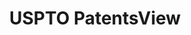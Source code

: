 ---
bigquery: https://console.cloud.google.com/bigquery?p=patents-public-data&d=patentsview&page=dataset
citation: Attribution should be given to PatentsView for use, distribution, or derivative
  works.
code: https://github.com/CSSIP-AIR/PatentsView-Code-Snippets/
contributors: USPTO
cost: None
description: 'PatentsView includes US patent data including raw data (summaries, applications,
  pregrant applications), disambugations of inventors and assignees, and inventor
  gender estimates.  Also foreign priority data, # of figures and sheets, and government
  interest statements.'
documentation: https://patentsview.org/query/builder-faqs
last_edit: Mon, 04 Apr 2022 19:02:57 GMT
location: https://patentsview.org/
maintained_by: USPTO
record_creation_timestamp: 12/2/2020 17:20:46
schema_fields: '[''num_claims'', ''_371_date'', ''designation'', ''num_figures'',
  ''lawyer_id'', ''classification_status'', ''role'', ''kind'', ''classification_data_source'',
  ''disamb_assignee_id_20200331'', ''ipc_class'', ''term_disclaimer'', ''subclass'',
  ''organization_id'', ''disamb_inventor_id_20190820'', ''county_fips'', ''subcategory_id'',
  ''doc_type'', ''disamb_assignee_id_20190312'', ''action_date'', ''disamb_inventor_id_20171226'',
  ''category'', ''term_extension'', ''level_three'', ''rawlocation_id'', ''disamb_inventor_id_20171003'',
  ''city'', ''inventor_id'', ''patent_id'', ''disamb_inventor_id_20200630'', ''gi_statement'',
  ''date'', ''assignee_id'', ''deceased'', ''term_grant'', ''rule_47'', ''disamb_inventor_id_20200331'',
  ''disamb_inventor_id_20200929'', ''name'', ''fname'', ''disamb_inventor_id_20201229'',
  ''group_id'', ''citation_id'', ''male'', ''field_id'', ''abstract'', ''disamb_assignee_id_20200929'',
  ''mainclass_id'', ''classification_value'', ''disamb_assignee_id_20191231'', ''ipc_version_indicator'',
  ''rawinventor_id'', ''sequence'', ''sector_title'', ''male_flag'', ''type'', ''doctype'',
  ''attribution_status'', ''location_id'', ''disamb_assignee_id_20181127'', ''publication_number'',
  ''reldocno'', ''field_title'', ''exemplary'', ''disamb_inventor_id_20190312'', ''section'',
  ''latitude'', ''text'', ''num'', ''county'', ''longitude'', ''latlong'', ''disamb_inventor_id_20170307'',
  ''withdrawn'', ''disclaimer_date'', ''rawassignee_id'', ''subgroup'', ''length'',
  ''disamb_inventor_id_20191231'', ''variety'', ''relkind'', ''disamb_inventor_id_20191008'',
  ''disamb_inventor_id_20170808'', ''level_two'', ''country'', ''rel_id'', ''dependent'',
  ''number'', ''category_id'', ''application_id'', ''subgroup_id'', ''_102_date'',
  ''level_one'', ''disamb_inventor_id_20181127'', ''id'', ''group'', ''applicant_type'',
  ''lapse_of_patent'', ''disamb_inventor_id_20180528'', ''state'', ''classification_level'',
  ''main_group'', ''series_code'', ''disamb_assignee_id_20191008'', ''country_transformed'',
  ''subsection_id'', ''disamb_assignee_id_20200630'', ''f371_date'', ''name_first'',
  ''filename'', ''num_sheets'', ''section_id'', ''status'', ''uuid'', ''disamb_assignee_id_20190820'',
  ''symbol_position'', ''state_fips'', ''lname'', ''contract_award_number'', ''latin_name'',
  ''subclass_id'', ''organization'', ''name_last'', ''f102_date'', ''title'']'
shortname: patentsview
tags:
- disambiguation
- United States
- gender
terms_of_use: Creative Commons Attribution 4.0 International License.
timeframe: 1963-1999
title: USPTO PatentsView
uuid: cf1780b1-e265-4e49-8d1d-83b9cfe0fd9a
---
